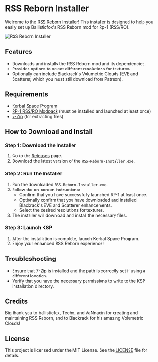 # RSS Reborn Installer

Welcome to the [RSS Reborn](https://github.com/RSS-Reborn/RSS-Reborn) Installer! This installer is designed to help you easily set up Ballisticfox's RSS Reborn mod for Rp-1 (RSS/RO).

![RSS Reborn Installer](images/installer_preview.png)

## Features

- Downloads and installs the RSS Reborn mod and its dependencies.
- Provides options to select different resolutions for textures.
- Optionally can include Blackrack's Volumetric Clouds (EVE and Scatterer, which you must still download from Patreon).

## Requirements

- [Kerbal Space Program](https://www.kerbalspaceprogram.com/)
- [RP-1 RSS/RO Modpack](https://github.com/KSP-RO/RP-0) (must be installed and launched at least once)
- [7-Zip](https://www.7-zip.org/download.html) (for extracting files)

## How to Download and Install

### Step 1: Download the Installer

1. Go to the [Releases](https://github.com/drobie22/RSS-Reborn/releases) page.
2. Download the latest version of the `RSS-Reborn-Installer.exe`.

### Step 2: Run the Installer

1. Run the downloaded `RSS-Reborn-Installer.exe`.
2. Follow the on-screen instructions:
   - Confirm that you have successfully launched RP-1 at least once.
   - Optionally confirm that you have downloaded and installed Blackrack's EVE and Scatterer enhancements.
   - Select the desired resolutions for textures.
3. The installer will download and install the necessary files.

### Step 3: Launch KSP

1. After the installation is complete, launch Kerbal Space Program.
2. Enjoy your enhanced RSS Reborn experience!

## Troubleshooting

- Ensure that 7-Zip is installed and the path is correctly set if using a different location.
- Verify that you have the necessary permissions to write to the KSP installation directory.

## Credits

Big thank you to ballisticfox, Techo, and VaNnadin for creating and maintaining RSS Reborn, and to Blackrack for his amazing Volumetric Clouds!

## License

This project is licensed under the MIT License. See the [LICENSE](LICENSE) file for details.
